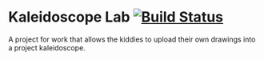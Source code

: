 # Kaleidoscope Lab [![Build Status](https://travis-ci.org/winton/node-template.svg?branch=master)](https://travis-ci.org/winton/node-template)

A project for work that allows the kiddies to upload their own drawings into a project kaleidoscope.
